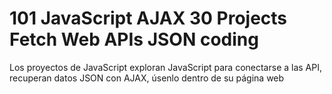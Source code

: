 # 101 JavaScript AJAX 30 Projects Fetch Web APIs JSON coding

Los proyectos de JavaScript exploran JavaScript para conectarse a las API, recuperan datos JSON con AJAX, úsenlo dentro de su página web

